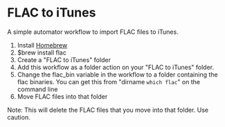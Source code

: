 FLAC to iTunes
==============

A simple automator workflow to import FLAC files to iTunes. 

 1. Install [Homebrew](http://brew.sh/)
 2. $brew install flac
 3. Create a "FLAC to iTunes" folder
 4. Add this workflow as a folder action on your "FLAC to iTunes" folder.
 5. Change the flac_bin variable in the workflow to a folder containing the flac binaries. You can get this from "dirname `which flac`" on the command line
 6. Move FLAC files into that folder

Note: This will delete the FLAC files that you move into that folder. Use caution.
